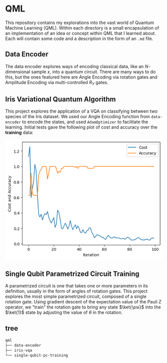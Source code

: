 # QML

This repository contains my explorations into the vast world of Quantum Machine Learning (QML). Within each directory is a small encapsulation of an implementation of an idea or concept within QML that I learned about. Each will contain some code and a description in the form of an `.md` file. 

## Data Encoder

The data encoder explores ways of encoding classical data, like an $N$-dimensional sample $x$, into a quantum circuit. There are many ways to do this, but the ones featured here are Angle Encoding via rotation gates and Amplitude Encoding via multi-controlled $R_Y$ gates.

## Iris Variational Quantum Algorithm

This project explores the application of a VQA on classifying between two species of the Iris dataset. We used our Angle Encoding function from `data-encoder` to encode the states, and used `AdamOptimizer` to facilitate the learning. Initial tests gave the following plot of cost and accuracy over the **training** data:

![cost and accuracy over Iris VQA iterations](iris-vqa/output.png)




## Single Qubit Parametrized Circuit Training

A parametrized circuit is one that takes one or more parameters in its definition, usually in the form of angles of rotation gates. This project explores the most simple parametrized circuit, composed of a single rotation gate. Using gradient descent of the expectation value of the Pauli Z operator, we "train" the rotation gate to bring any state $\ket{\psi}$ into the $\ket{1}$ state by adjusting the value of $\theta$ in the rotation.


## tree

```
qml
├── data-encoder
├── iris-vqa
└── single-qubit-pc-training
```